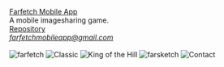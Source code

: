 [Farfetch Mobile App](https://farfetchapp.github.io)<br>
A mobile imagesharing game.<br>
[Repository](https://github.com/farfetchapp/farfetchapp.github.io)<br>
<i>farfetchmobileapp@gmail.com</i><br>
<br>
![farfetch](https://i.imgur.com/3uOpPBp.jpg)
![Classic](https://i.imgur.com/f7GlZjv.jpg)
![King of the Hill](https://i.imgur.com/suODzwq.jpg)
![farsketch](https://i.imgur.com/jNLHQDF.jpg)
![Contact](https://i.imgur.com/3yUvmfc.jpg)
